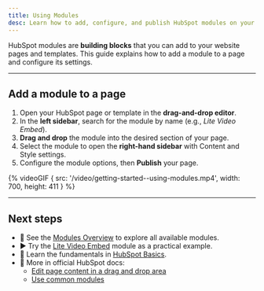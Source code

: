 ```yaml
---
title: Using Modules
desc: Learn how to add, configure, and publish HubSpot modules on your pages. A quick guide for editors and marketers.
---
```


HubSpot modules are **building blocks** that you can add to your website pages and templates.
This guide explains how to add a module to a page and configure its settings.

---

## Add a module to a page

1. Open your HubSpot page or template in the **drag-and-drop editor**.
2. In the **left sidebar**, search for the module by name (e.g., _Lite Video Embed_).
3. **Drag and drop** the module into the desired section of your page.
4. Select the module to open the **right-hand sidebar** with Content and Style settings.
5. Configure the module options, then **Publish** your page.

<!-- break -->

{% videoGIF { src: '/video/getting-started--using-modules.mp4', width: 700, height: 411 } %}

---

## Next steps

- 🧩 See the [Modules Overview](/docs/modules/) to explore all available modules.
- ▶️ Try the [Lite Video Embed](/docs/modules/lite-video-embed/) module as a practical example.
- 📄 Learn the fundamentals in [HubSpot Basics](/docs/hubspot/).
- 📖 More in official HubSpot docs:
  - [Edit page content in a drag and drop area](https://knowledge.hubspot.com/website-pages/edit-page-content-in-a-drag-and-drop-area)
  - [Use common modules](https://knowledge.hubspot.com/website-pages/use-common-modules)
